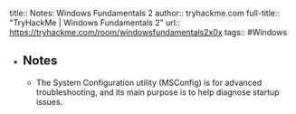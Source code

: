 title:: Notes: Windows Fundamentals 2
author:: tryhackme.com
full-title:: "TryHackMe | Windows Fundamentals 2"
url:: https://tryhackme.com/room/windowsfundamentals2x0x
tags:: #Windows

- ## Notes
	- The System Configuration utility (MSConfig) is for advanced troubleshooting, and its main purpose is to help diagnose startup issues.